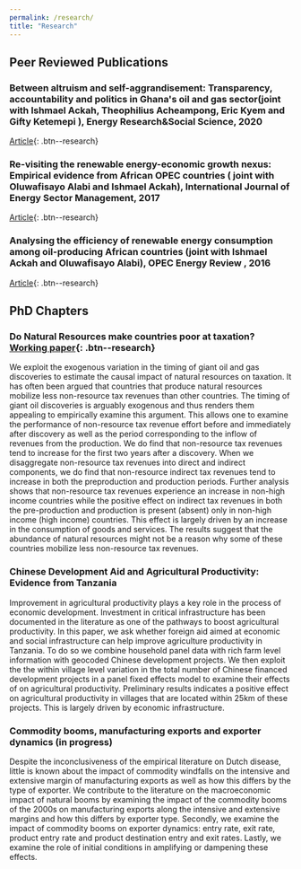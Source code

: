 ```yaml
---
permalink: /research/
title: "Research"
---
```

## Peer Reviewed Publications
### Between altruism and self-aggrandisement: Transparency, accountability and politics in Ghana's oil and gas sector(joint with  Ishmael Ackah, Theophilius Acheampong, Eric Kyem and Gifty Ketemepi ), Energy Research&Social Science, 2020
[Article](https://www.sciencedirect.com/science/article/abs/pii/S2214629620301134){: .btn--research}

### Re-visiting the renewable energy-economic growth nexus: Empirical evidence from African OPEC countries ( joint with  Oluwafisayo Alabi and Ishmael Ackah), International Journal of Energy Sector Management, 2017
[Article](https://www.emerald.com/insight/content/doi/10.1108/IJESM-07-2016-0002/full/html){: .btn--research}

### Analysing the efficiency of renewable energy consumption among oil-producing African countries (joint with  Ishmael Ackah  and Oluwafisayo Alabi), OPEC Energy Review , 2016
[Article](https://onlinelibrary.wiley.com/doi/abs/10.1111/opec.12081){: .btn--research}

## PhD Chapters
### Do Natural Resources make countries poor at taxation? [Working paper](http://papers.abrahamlartey.com/AbrahamLartey_updated_oilgastax.pdf){: .btn--research} 

We exploit the exogenous variation in the timing of giant oil and gas discoveries to estimate the causal impact of natural resources on taxation. It has often been argued that countries that produce natural resources mobilize less non-resource tax revenues than other countries. The timing of giant oil discoveries is arguably exogenous and thus renders them appealing to empirically examine this argument. This allows one to examine the performance of non-resource tax revenue effort before and immediately after discovery as well as the period corresponding to the inflow of revenues from the production. We do find that non-resource tax revenues tend to increase for the first two years after a discovery. When we disaggregate non-resource tax revenues into direct and indirect components, we do find that non-resource indirect tax revenues tend to increase in both the preproduction and production periods. Further analysis shows that non-resource tax revenues experience an increase in non-high income countries while the positive effect on indirect tax revenues in both the pre-production and production is present (absent) only in non-high income (high income) countries. This effect is largely driven by an increase in the consumption of goods and services. The results suggest that the abundance of natural resources might not be a reason why some of these countries mobilize less non-resource tax revenues. 

### Chinese Development Aid and Agricultural Productivity: Evidence from Tanzania 

Improvement in agricultural productivity plays a key role in the process of economic development. Investment in critical infrastructure has been documented in the literature as one of the pathways to boost agricultural productivity. In this paper, we ask whether foreign aid aimed at economic and social infrastructure can help improve agriculture productivity in Tanzania.  To do so we combine household panel data with rich farm level information with geocoded Chinese development projects.  We then exploit the the within village level variation in the  total number of Chinese financed  development projects in a panel fixed effects model to examine their  effects of on agricultural productivity. Preliminary results indicates  a positive effect on agricultural productivity in villages that are located  within 25km of these projects.  This is largely driven by economic infrastructure. 

### Commodity booms, manufacturing exports and exporter dynamics (in progress)

Despite the inconclusiveness of the empirical literature on Dutch disease, little is known about the impact of commodity windfalls on the intensive and extensive margin of manufacturing exports as well as how this differs by the type of exporter. We contribute to the literature on the macroeconomic impact of natural booms by examining the impact of the commodity booms of the 2000s on manufacturing exports along the intensive and extensive margins and how this differs by exporter type. Secondly, we examine the impact of commodity booms on exporter dynamics: entry rate, exit rate, product entry rate and product destination entry and exit rates. Lastly, we examine the role of initial conditions in amplifying or dampening these effects.

